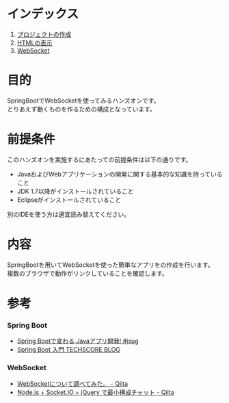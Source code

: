 # インデックス
1. [プロジェクトの作成](https://github.com/sogdice/spring-boot-websocket-hands-on/wiki/01.create)
1. [HTMLの表示](https://github.com/sogdice/spring-boot-websocket-hands-on/wiki/02.html)
1. [WebSocket](https://github.com/sogdice/spring-boot-websocket-hands-on/wiki/03.websocket)

# 目的
SpringBootでWebSocketを使ってみるハンズオンです。<br/>
とりあえず動くものを作るための構成となっています。

# 前提条件
このハンズオンを実施するにあたっての前提条件は以下の通りです。
* JavaおよびWebアプリケーションの開発に関する基本的な知識を持っていること
* JDK 1.7以降がインストールされていること
* Eclipseがインストールされていること

別のIDEを使う方は適宜読み替えてください。

# 内容
SpringBootを用いてWebSocketを使った簡単なアプリをの作成を行います。<br/>
複数のブラウザで動作がリンクしていることを確認します。

# 参考
### Spring Boot
* [Spring Bootで変わる Javaアプリ開発! #jsug](http://www.slideshare.net/makingx/spring-boot-java-jsug)
* [Spring Boot 入門 TECHSCORE BLOG](http://www.techscore.com/blog/2014/05/01/spring-boot-introduction/)

### WebSocket
* [WebSocketについて調べてみた。 - Qiita](http://qiita.com/south37/items/6f92d4268fe676347160)
* [Node.js + Socket.IO + jQuery で最小構成チャット - Qiita](http://qiita.com/naga3/items/bdf6176537a5ac77a9b5)
